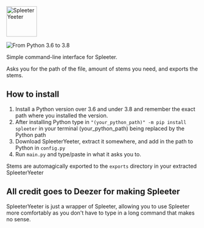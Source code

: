 <img src="https://github.com/flarfmatter/spleeteryeeter/blob/main/other/art/logo.svg" alt="SpleeterYeeter" height="80" />

![From Python 3.6 to 3.8](https://github.com/flarfmatter/spleeteryeeter/blob/main/other/art/python_version.svg)

Simple command-line interface for Spleeter.

Asks you for the path of the file, amount of stems you need, and exports the stems.


## How to install
1. Install a Python version over 3.6 and under 3.8 and remember the exact path where you installed the version.
2. After installing Python type in `"(your_python_path)" -m pip install spleeter` in your terminal (your_python_path) being replaced by the Python path
3. Download SpleeterYeeter, extract it somewhere, and add in the path to Python in `config.py`
4. Run `main.py` and type/paste in what it asks you to.

Stems are automagically exported to the `exports` directory in your extracted SpleeterYeeter

## All credit goes to Deezer for making Spleeter
SpleeterYeeter is just a wrapper of Spleeter, allowing you to use Spleeter more comfortably as you don't have to type in a long command that makes no sense.
